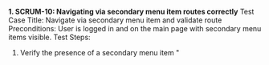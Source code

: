 **1. SCRUM-10: Navigating via secondary menu item routes correctly**
Test Case Title: Navigate via secondary menu item and validate route
Preconditions: User is logged in and on the main page with secondary menu items visible.
Test Steps:
1. Verify the presence of a secondary menu item "<title>".
2. Click on the "<title>" menu item.
Expected Result:
- The router navigates to "<url>".
- The item "<title>" has the "selected" active class.

---

**2. SCRUM-9: Navigating via primary menu item routes correctly and sets active state**
Test Case Title: Navigate via primary menu item and verify active state
Preconditions: User is logged in and on the main page with primary menu items visible.
Test Steps:
1. Confirm presence of primary menu item "<title>" with icon "<icon>".
2. Click on the "<title>" menu item.
Expected Result:
- The router navigates to "<url>".
- The menu item "<title>" has the "selected" active class.
- All other menu items do not have the "selected" class.
- On mobile, the menu closes after navigation and focus moves to the main page heading.

---

**3. SCRUM-8: Switching between breakpoints recalculates the layout**
Test Case Title: Layout recalculates correctly on breakpoint changes
Preconditions: App is open on a large screen (viewport ≥ lg breakpoint).
Test Steps:
1. Shrink viewport below the lg breakpoint.
2. Expand viewport back to ≥ lg.
Expected Result:
- Menu switches to overlay mode without layout breakage when shrinking.
- Menu returns to persistent mode when expanding back.

---

**4. SCRUM-7: Menu behaves as overlay on small screens**
Test Case Title: Overlay menu behavior on small screens
Preconditions: Viewport width is less than the lg breakpoint.
Test Steps:
1. Load the app.
2. Open the menu.
3. Close the menu.
Expected Result:
- Menu is hidden by default.
- Opening themenu displays it as an overlay.
- Closing themenu returns focus to the previously focused element.

---

**5. SCRUM-6: Split-pane shows persistent menu on large screens**
Test Case Title: Persistent menu display on large screens
Preconditions: Viewport width is greater than or equal to the lg breakpoint.
Test Steps:
1.Load the app.
ExpectedResult:
- Menu is visible as a persistent left pane.
- Main content renders in the "main-content" outlet without overlaying the menu.